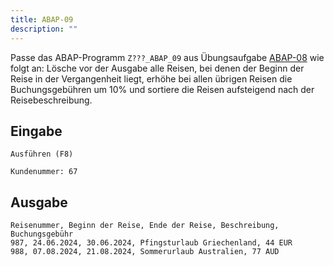 ```yaml
---
title: ABAP-09
description: ""
---
```


Passe das ABAP-Programm `Z???_ABAP_09` aus Übungsaufgabe [ABAP-08](abap-08.md) wie folgt an: Lösche vor der Ausgabe alle Reisen, bei denen der Beginn der Reise in der Vergangenheit liegt, erhöhe bei allen übrigen Reisen die Buchungsgebühren um 10% und sortiere die Reisen aufsteigend nach der Reisebeschreibung.

## Eingabe

```
Ausführen (F8)

Kundenummer: 67
```

## Ausgabe

```
Reisenummer, Beginn der Reise, Ende der Reise, Beschreibung, Buchungsgebühr
987, 24.06.2024, 30.06.2024, Pfingsturlaub Griechenland, 44 EUR
988, 07.08.2024, 21.08.2024, Sommerurlaub Australien, 77 AUD
```
